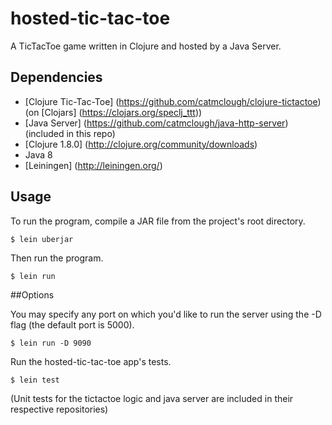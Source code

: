 # hosted-tic-tac-toe

 A TicTacToe game written in Clojure and hosted by a Java Server.

## Dependencies

- [Clojure Tic-Tac-Toe] (https://github.com/catmclough/clojure-tictactoe) (on [Clojars] (https://clojars.org/speclj_ttt))
- [Java Server] (https://github.com/catmclough/java-http-server) (included in this repo)
- [Clojure 1.8.0] (http://clojure.org/community/downloads)
- Java 8
- [Leiningen] (http://leiningen.org/)

## Usage

To run the program, compile a JAR file from the project's root directory.

    $ lein uberjar

Then run the program.

    $ lein run

##Options

You may specify any port on which you'd like to run the server using the -D flag (the default port is 5000).

    $ lein run -D 9090

Run the hosted-tic-tac-toe app's tests.

    $ lein test

(Unit tests for the tictactoe logic and java server are included in their respective repositories)
